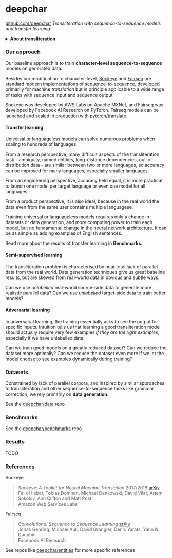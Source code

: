 # deepchar

[github.com/deepchar](https://github.com/deepchar) *Transliteration with sequence-to-sequence models and transfer learning*

<details><summary><strong>About transliteration</strong></summary>

About half of the billions of internet users speak languages written in non-Latin alphabets, like Russian, Arabic, Persian, Hebrew, Chinese, Korean, Japanese, Greek, Armenian, Georgian, Mongolian, Hindi and Tamil.  Very often, they haphazardly use the Latin alphabet to write those languages.

`Привет` => `Privet` , `Privyet`, `Priwjet`, ...  
`كيف حالك` => `kayf halk`, `keyf 7alek`, ...  
`Բարև Ձեզ` => `Barev Dzez`, `Barew Dzez`, ...  
`ხაჭაპური` => `xachapuri`, ...

So a growing share of user-generated text content is in these "Latinized" or "romanized" formats known as *translit*, *arabizi*, *Greeklish* and so on that are difficult to parse, search or even identify.

Transliteration is the task of automatically converting this content back into the native canonical format.

`Privet` => `Привет`    
`Privyet` => `Привет`    
`Priwjet` => `Привет`  
...
`Aydpes aveli sirun e.` => `Այդպես ավելի սիրուն է:`

You can read more about what makes this problem non-trivial at [*Automatic transliteration with LSTM*](http://yerevann.github.io/2016/09/09/automatic-transliteration-with-lstm/) and [*Interpreting neurons in an LSTM network*](https://yerevann.github.io/2017/06/27/interpreting-neurons-in-an-LSTM-network/).

Transliteration can be seen as a special case of *translation*, *style transfer* or *spelling correction*.

Therefore deepchar can be used for tasks like translation between Serbian and Croatian or Hindi and Urdu, applying British style to American English.

It can also be used for case correction, punctuation correction and inserting the non-ASCII characters or accent marks for all the languages written in the Latin alphabet - Spanish, French, Italian, German, Turkish and most others - that have non-ASCII characters.  (This task may be called *diacritic restoration*, but *ə*, *œ*, *ß* and *ı* are not diacritics.)

Another flavour of this task is transliteration of named entities.  Instead of mapping many inputs to one output (n:1), it maps one input to many outputs (1:n).  You can read more about that in [deepchar/entities](/entities).

</details>

### Our approach

Our baseline approach is to train **character-level sequence-to-sequence** models on generated data.

Besides our modification to character-level, [Sockeye](https://github.com/awslabs/sockeye) and [Fairseq](https://github.com/pytorch/fairseq) are standard modern implementations of sequence-to-sequence, developed primarily for machine *translation* but in principle applicable to a wide range of tasks with sequence input and sequence output

Sockeye was developed by AWS Labs on Apache MXNet, and Fairseq was developed by Facebook AI Research on PyTorch.  Fairseq models can be launched and scaled in production with [pytorch/translate](https://github.com/pytorch/translate).

#### Transfer learning

Universal or languageless models can solve numerous problems when scaling to hundreds of languages.

From a research perspective, many difficult aspects of the transliteration task - ambiguity, named entities, long-distance dependencies, out-of-distribution data - are similar between two or more languages, so accuracy can be improved for many languages, especially smaller languages.

From an engineering perspective, accuracy held equal, it is more practical to launch one model per target language or even one model for all languages, 

From a product perspective, it is also ideal, because in the real world the data even from the same user contains multiple languagese, 

Training universal or languageless models requires only a change in datasets or data generation, and more computing power to train each model, but no fundamental change in the neural network architecture.  It can be as simple as adding examples of English sentences.

Read more about the results of transfer learning in **Benchmarks**.

#### Semi-supervised learning

The transliteration problem is characterised by near total lack of parallel data from the real world.  Data generation techniques give us great baseline results, but are skewed from real-world data in obvious and subtle ways.

Can we use *unlabelled* real-world source-side data to generate more realistic parallel data?  Can we use *unlabelled* target-side data to train better models?

#### Adversarial learning

In adversarial learning, the training essentially asks to see the output for specific inputs.  Intuition tells us that learning a good transliteration model should actually require very few examples *if they are the right examples*, especially if we have unlabelled data.

Can we train good models on a greatly reduced dataset?  Can we reduce the dataset more optimally?  Can we reduce the dataset even more if we let the model choose to see examples dynamically during training?

### Datasets

Constrained by lack of parallel corpora, and inspired by similar approaches to transliteration and other sequence-to-sequence tasks like grammar correction, we rely primarily on **data generation**.

See the [deepchar/data](https://github.com/deepchar/data) repo

### Benchmarks

See the [deepchar/benchmarks](https://github.com/deepchar/benchmarks) repo

### Results

TODO

### References

Sockeye

> *Sockeye: A Toolkit for Neural Machine Translation* 2017/2018 [arXiv](https://arxiv.org/abs/1712.05690)  
> Felix Hieber, Tobias Domhan, Michael Denkowski, David Vilar, Artem Sokolov, Ann Clifton and Matt Post  
> Amazon Web Services Labs

Fairseq

> *Convolutional Sequence to Sequence Learning* [arXiv](https://arxiv.org/abs/1705.03122)  
> Jonas Gehring, Michael Auli, David Grangier, Denis Yarats, Yann N. Dauphin  
> Facebook AI Research

See repos like [deepchar/entities](https://github.com/deepchar/entities) for more specific references